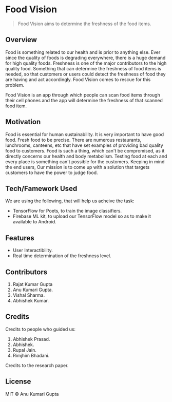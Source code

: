 # Food Vision

> Food Vision aims to determine the freshness of the food items.    

## Overview  

Food is something related to our health and is prior to anything else. Ever since the quality of foods is degrading everywhere, there is a huge demand for high quality foods.  Freshness is one of the major contributors to the high quality food. Something that can determine the freshness of food items is needed, so that customers or users could detect the freshness of food they are having and act accordingly. Food Vision comes to rescue for this problem.  

Food Vision is an app through which people can scan food items through their cell phones and the app will determine the freshness of that scanned food item.  

## Motivation  

Food is essential for human sustainability. It is very important to have good food. Fresh food to be precise. There are numerous restaurants, lunchrooms, canteens, etc that have set examples of providing bad quality food to customers. Food is such a thing, which can't be compromised, as it directly concerns our health and body metabolism. Testing food at each and every place is something can't possible for the customers. Keeping in mind the end users, Our mission is to come up with a solution that targets customers to have the power to judge food.   

## Tech/Famework Used  

We are using the following, that will help us acheive the task:

* TensorFlow for Poets, to train the image classifiers.
* Firebase ML kit, to upload our TensorFlow model so as to make it available to Android.  

## Features  

* User Interactibility.
* Real time determination of the freshness level.  

## Contributors  

1. Rajat Kumar Gupta
2. Anu Kumari Gupta.
3. Vishal Sharma.
4. Abhishek Kumar.

## Credits  

Credits to people who guided us:  
1. Abhishek Prasad.
2. Abhishek.
3. Rupal Jain.
4. Rimjhim Bhadani.  

Credits to the research paper.  

## License  

MIT © Anu Kumari Gupta  
